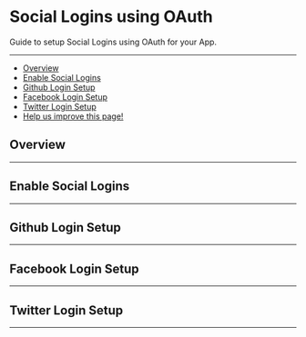 # Social Logins using OAuth

Guide to setup Social Logins using OAuth for your App.

---

- [Overview](#Overview)
- [Enable Social Logins](#enable)
- [Github Login Setup](#github)
- [Facebook Login Setup](#facebook)
- [Twitter Login Setup](#twitter)
- [<a href="https://github.com/larapass/docs/edit/master/resources/docs/personal/misc/social-logins.md" target="_blank"><i class="fa fa-edit"></i> Help us improve this page!</a>](#)

<a name="overview"></a>
## Overview

---

<a name="enable"></a>
## Enable Social Logins

---

<a name="github"></a>
## Github Login Setup

---

<a name="facebook"></a>
## Facebook Login Setup

---

<a name="twitter"></a>
## Twitter Login Setup

---
<br />
<larecipe-feedback message="Thankyou for your feedback!">
</larecipe-feedback>
